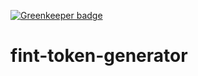 [![Greenkeeper badge](https://badges.greenkeeper.io/telemark/fint-token-generator.svg)](https://greenkeeper.io/)

# fint-token-generator
